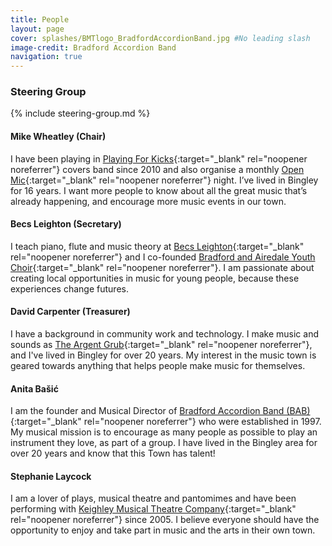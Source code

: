 ```yaml
---
title: People
layout: page 
cover: splashes/BMTlogo_BradfordAccordionBand.jpg #No leading slash
image-credit: Bradford Accordion Band
navigation: true
---
```


### Steering Group
{% include steering-group.md %}

#### Mike Wheatley (Chair)
I have been playing in [Playing For Kicks<i class="fa fa-external-link" aria-hidden="true"></i>](http://www.playingforkicks.co.uk){:target="_blank" rel="noopener noreferrer"} covers band since 2010 and also organise a monthly [Open Mic<i class="fa fa-external-link" aria-hidden="true"></i>](https://www.facebook.com/shedplannersbfd){:target="_blank" rel="noopener noreferrer"} night. I’ve lived in Bingley for 16 years. I want more people to know about all the great music that’s already happening, and encourage more music events in our town.

#### Becs Leighton (Secretary)
I teach piano, flute and music theory at [Becs Leighton<i class="fa fa-external-link" aria-hidden="true"></i>](https://www.becsleightonmusic.com/){:target="_blank" rel="noopener noreferrer"} and I co-founded [Bradford and Airedale Youth Choir<i class="fa fa-external-link" aria-hidden="true"></i>](https://www.bradfordandairedaleyouthchoir.co.uk/){:target="_blank" rel="noopener noreferrer"}. I am passionate about creating local opportunities in music for young people, because these experiences change futures.  

#### David Carpenter (Treasurer)
I have a background in community work and technology. I make music and sounds as [The Argent Grub<i class="fa fa-external-link" aria-hidden="true"></i>](https://theargentgrub.co.uk/){:target="_blank" rel="noopener noreferrer"}, and I've lived in Bingley for over 20 years. My interest in the music town is geared towards anything that helps people make music for themselves.  

#### Anita Bašić
I am the founder and Musical Director of [Bradford Accordion Band (BAB)<i class="fa fa-external-link" aria-hidden="true"></i>](https://www.bradfordaccordionband.co.uk/){:target="_blank" rel="noopener noreferrer"} who were established in 1997. My musical mission is to encourage as many people as possible to play an instrument they love, as part of a group. I have lived in the Bingley area for over 20 years and know that this Town has talent! 

#### Stephanie Laycock
 I am a lover of plays, musical theatre and pantomimes and have been performing with [Keighley Musical Theatre Company<i class="fa fa-external-link" aria-hidden="true"></i>](https://keighleymtc.com/){:target="_blank" rel="noopener noreferrer"} since 2005. I believe everyone should have the opportunity to enjoy and take part in music and the arts in their own town. 